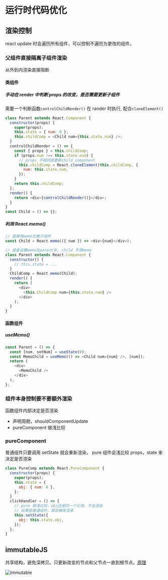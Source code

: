 # 运行时代码优化

## 渲染控制

react update 时会遍历所有组件，可以控制不遍历为更改的组件。

### 父组件直接隔离子组件渲染

从外到内渲染直接阻断

#### 类组件

##### 手动在 render 中判断 props 的改变，是否需要更新子组件

需要一个判断函数`controlChildRender()` 在 rander 时执行, 配合`cloneElement()`

```js
class Parent extends React.Component {
  constructor(props) {
    super(props);
    this.state = { num: 0 };
    this.childComp = <Child num={this.state.num} />;
  }
  controlChildRender = () => {
    const { props } = this.childComp;
    if (props.num !== this.state.num) {
      // props 不相同就更新child component
      this.childComp = React.cloneElement(this.childComp, {
        num: this.state.num,
      });
    }
    return this.childComp;
  };
  render() {
    return <div>{controlChildRender()}</div>;
  }
}
const Child = () => {};
```

##### 利用 React.memo()

```js
// 直接用memo包裹子组件
const Child = React.memo(({ num }) => <div>{num}</div>);

// 或者设置memo在parent中, child 不用memo
class Parent extends React.Component {
  constructor() {
    // this.state = ...
  }
  ChildComp = React.memo(Child);
  render() {
    return (
      <div>
        <this.ChildComp num={this.state.num} />
      </div>
    );
  }
}
```

#### 函数组件

##### useMemo()

```js
const Parent = () => {
  const [num, setNum] = useState(0);
  const MemoChild = useMemo(() => <Child num={num} />, [num]);
  return (
    <div>
      <MemoChild />
    </div>
  );
};
```

### 组件本身控制要不要额外渲染

函数组件内部决定是否渲染

- 声明周期，shouldComponentUpdate
- pureComponent 做浅比较

### pureComponent

普通组件只要调用 setState 就会重新渲染， pure 组件会浅比较 props，state 来决定是否渲染

```js
class PureComp extends React.PureComponent {
  constructor(props) {
    super(props);
    this.state = {
      obj: { num: 0 },
    };
  }
  clickHandler = () => {
    // pure 做浅比较，obj还是同一个引用，不会渲染
    // 如果是普通组件，就会触发渲染
    this.setState({
      obj: this.state.obj,
    });
  };
}
```

## immutableJS

共享结构，避免深拷贝。只更新改变的节点和父节点一直到根节点。[原理](https://juejin.cn/post/6890088541469179912)

![immutable](/images/immutable.png)

